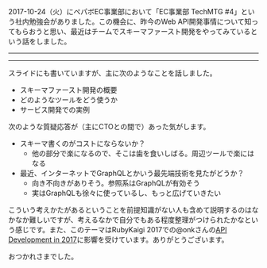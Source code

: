 <!-- 社内勉強会でスキーマファースト開発についてしゃべった -->

2017-10-24（火）にペパボEC事業部において「EC事業部 TechMTG #4」という社内勉強会がありました。この機会に、昨今のWeb API開発事情について知ってもらおうと思い、最近はチームでスキーマファースト開発をやってみているという話をしました。

-----

<script async class="speakerdeck-embed" data-id="f9244ca392f24600aec991842ac58739" data-ratio="1.77777777777778" src="//speakerdeck.com/assets/embed.js"></script>

-----

スライドにも書いていますが、主に次のようなことを話しました。

- スキーマファースト開発の概要
- どのようなツールをどう使うか
- サービス開発での実例

次のような質疑応答が（主にCTOとの間で）あった気がします。

- スキーマ書くのがコストにならないか？
  - 他の部分で楽になるので、そこは歯を食いしばる。周辺ツールで楽にはなる
- 最近、インターネットでGraphQLとかいう最先端技術を見たがどうか？
  - 向き不向きがありそう。参照系はGraphQLが有効そう
  - 実はGraphQLも徐々に使っているし、もっと広げていきたい

こういう考えかたがあるということを前提知識がない人も含めて説明するのはなかなか難しいですが、考えるなかで自分でもある程度整理がつけられたかなという感じです。また、このテーマはRubyKaigi 2017での@onkさんの[API Development in 2017](http://rubykaigi.org/2017/presentations/onk.html)に影響を受けています。ありがとうございます。

おつかれさまでした。
